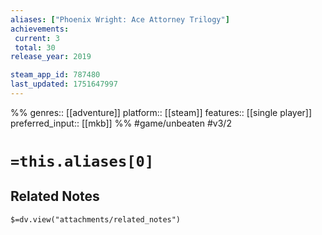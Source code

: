 ```yaml
---
aliases: ["Phoenix Wright: Ace Attorney Trilogy"]
achievements:
 current: 3
 total: 30
release_year: 2019

steam_app_id: 787480
last_updated: 1751647997
---
```

%%
genres:: [[adventure]]
platform:: [[steam]]
features:: [[single player]]
preferred_input:: [[mkb]]
%%
#game/unbeaten
#v3/2

# `=this.aliases[0]`
## Related Notes
`$=dv.view("attachments/related_notes")`